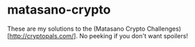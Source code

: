# matasano-crypto
These are my solutions to the (Matasano Crypto Challenges)[http://cryptopals.com/]. No peeking if you don't want spoilers!
